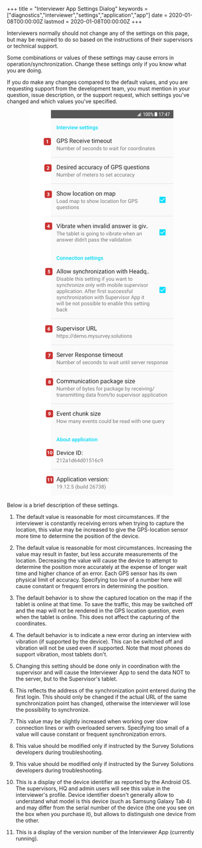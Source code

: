 +++
title = "Interviewer App Settings Dialog"
keywords = ["diagnostics","interviewer","settings","application","app"]
date = 2020-01-08T00:00:00Z
lastmod = 2020-01-08T00:00:00Z
+++

<P>Interviewers normally should not change any of the settings on this page,
but may be required to do so based on the instructions of their supervisors
or technical support.</P>

<P>Some combinations or values of these settings may cause errors in
operation/synchronization. Change these settings only if you know what you
are doing.</P>

<P>If you do make any changes compared to the default values, and you are
requesting support from the development team, you must mention in your 
question, issue description, or the support request, which settings you've 
changed and which values you've specified.</P>

<!-- Image Map Generated by http://www.image-map.net/ -->
<CENTER>
  <A href="img/interviewer_app_settings.png">
    <img src="img/interviewer_app_settings50.png" usemap="#image-map">
  </A>
</CENTER>

<map name="image-map">
    <area target="" alt="GPS receive timeout" title="GPS receive timeout" href="#bullet1" coords="70,117,45,93" shape="rect">
    <area target="" alt="Desired accuracy of GPS questions" title="Desired accuracy of GPS questions" href="#bullet2" coords="48,180,72,204" shape="rect">
    <area target="" alt="Show location on map" title="Show location on map" href="#bullet3" coords="48,267,73,292" shape="rect">
    <area target="" alt="Vibrate when invalid answer is given" title="Vibrate when invalid answer is given" href="#bullet4" coords="50,372,74,397" shape="rect">
    <area target="" alt="Allow synchronization with Headquarters" title="Allow synchronization with Headquarters" href="#bullet5" coords="49,520,76,548" shape="rect">
    <area target="" alt="Supervisor URL" title="Supervisor URL" href="#bullet6" coords="50,710,75,735" shape="rect">
    <area target="" alt="Server response timeout" title="Server response timeout" href="#bullet7" coords="50,800,77,823" shape="rect">
    <area target="" alt="Communication package size" title="Communication package size" href="#bullet8" coords="50,886,78,913" shape="rect">
    <area target="" alt="Event chunk size" title="Event chunk size" href="#bullet9" coords="52,989,79,1017" shape="rect">
    <area target="" alt="Device ID" title="Device ID" href="#bullet10" coords="54,1119,79,1146" shape="rect">
    <area target="" alt="Application version" title="Application version" href="#bullet11" coords="54,1208,79,1234" shape="rect">
</map>


Below is a brief description of these settings.

1. <A name="bullet1"> The default value is reasonable for most circumstances. If the
interviewer is constantly receiving errors when trying to capture the 
location, this value may be increased to give the GPS-location sensor more 
time to determine the position of the device.

2. <A name="bullet2"> The default value is reasonable for most circumstances. Increasing the
value may result in faster, but less accurate measurements of the location. 
Decreasing the value will cause the device to attempt to determine the 
position more accurately at the expense of longer wait time and higher 
chance of an error. Each GPS sensor has its own physical limit of accuracy. 
Specifying too low of a number here will cause constant or frequent errors 
in determining the position.

3. <A name="bullet3"> The default behavior is to show the captured location on the map if the
tablet is online at that time. To save the traffic, this may be switched 
off and the map will not be rendered in the GPS location question, even 
when the tablet is online. This does not affect the capturing of the 
coordinates.

4. <A name="bullet4"> The default behavior is to indicate a new error during an interview with
vibration (if supported by the device). This can be switched off and 
vibration will not be used even if supported. Note that most phones do 
support vibration, most tablets don't.

5. <A name="bullet5"> Changing this setting should be done only in coordination with the
supervisor and will cause the Interviewer App to send the data NOT to the
server, but to the Supervisor's tablet.

6. <A name="bullet6"> This reflects the address of the synchronization point entered during the
first login. This should only be changed if the actual URL of the same 
synchronization point has changed, otherwise the interviewer will lose the 
possibility to synchronize.

7. <A name="bullet7"> This value may be slightly increased when working over slow connection
lines or with overloaded servers. Specifying too small of a value will cause 
constant or frequent synchronization errors.

8. <A name="bullet8"> This value should be modified only if instructed by the Survey Solutions
developers during troubleshooting.

9. <A name="bullet9"> This value should be modified only if instructed by the Survey Solutions
developers during troubleshooting.

10. <A name="bullet10"> This is a display of the device identifier as reported by the Android OS.
The supervisors, HQ and admin users will see this value in the interviewer's 
profile. Device identifier doesn't generally allow to understand what model 
is this device (such as Samsung Galaxy Tab 4) and may differ from the serial
number of the device (the one you see on the box when you purchase it), but 
allows to distinguish one device from the other.

11. <A name="bullet11"> This is a display of the version number of the Interviewer App
(currently running).
